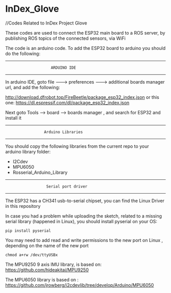 # InDex_Glove
//Codes Related to InDex Project Glove

These codes are used to connect the ESP32 main board to a ROS server, by publishing ROS topics of the connected sensors, via WiFi

The code is an arduino code. 
To add the ESP32 board to arduino you should do the following: 


**************************************************************
                        ARDUINO IDE
**************************************************************
In arduino IDE, goto file ---> preferences ---> additional boards manager url, and add the following: 

http://download.dfrobot.top/FireBeetle/package_esp32_index.json
or this one:
https://dl.espressif.com/dl/package_esp32_index.json

Next goto Tools --> board --> boards manager , and search for ESP32 and install it 



**************************************************************
                     Arduino Libraries
**************************************************************
You should copy the following libraries from the current repo to your arduino library folder:
- I2Cdev 
- MPU6050
- Rosserial_Arduino_Library



**************************************************************
                      Serial port driver
**************************************************************
The ESP32 has a CH341 usb-to-serial chipset, you can find the Linux Driver in this repository

In case you had a problem while uploading the sketch, related to a missing serial library (happened in Linux), you should install pyserial on your OS:

`pip install pyserial`

You may need to add read and write permissions to the new port on Linux , depending on the name of the new port

`chmod a+rw /dev/ttyUSBx`




The MPU9250 9 axis IMU library, is based on:
https://github.com/hideakitai/MPU9250 

The MPU6050 library is based on : 
https://github.com/jrowberg/i2cdevlib/tree/develop/Arduino/MPU6050





